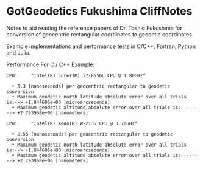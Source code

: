 # GotGeodetics Fukushima CliffNotes
Notes to aid reading the reference papers of Dr. Toshio Fukushima for conversion of geocentric rectangular coordinates to geodetic coordinates.

Example implementations and performance tests in C/C++, Fortran, Python and Julia.

Performance For C / C++ Example:

    CPU:     "Intel(R) Core(TM) i7-8550U CPU @ 1.80GHz“

      • 8.3 [nanoseconds] per geocentric rectangular to geodetic conversion
      • Maximum geodetic north latitude absolute error over all trials is:--> +1.044606e+00 [microarcseconds]
      • Maximum geodetic altitude absolute error over all trials is:--------> +2.793968e+00 [nanometers]

    CPU:     "Intel(R) Xeon(R) W-2135 CPU @ 3.70GHz“

      • 0.56 [nanoseconds] per geocentric rectangular to geodetic conversion
      • Maximum geodetic north latitude absolute error over all trials is:--> +1.044606e+00 [microarcseconds]
      • Maximum geodetic altitude absolute error over all trials is:--------> +2.793968e+00 [nanometers]

